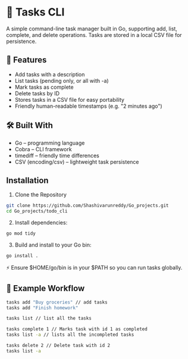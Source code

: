 
# 📝 Tasks CLI


A simple command-line task manager built in Go, supporting add, list, complete, and delete operations. Tasks are stored in a local CSV file for persistence.


## 🚀 Features

- Add tasks with a description
- List tasks (pending only, or all with -a)
- Mark tasks as complete
- Delete tasks by ID
- Stores tasks in a CSV file for easy portability
- Friendly human-readable timestamps (e.g. "2 minutes ago")


## 🛠️ Built With

- Go – programming language
- Cobra – CLI framework
- timediff – friendly time differences
- CSV (encoding/csv) – lightweight task persistence
## Installation


1. Clone the Repository

```bash
git clone https://github.com/Shashivarunreddy/Go_projects.git
cd Go_projects/todo_cli
```

2. Install dependencies:

```bash
go mod tidy
```
3. Build and install to your Go bin: 


```bash
go install .

```
⚡ Ensure $HOME/go/bin is in your $PATH so you can run tasks globally.


## 🎯 Example Workflow


```bash
tasks add "Buy groceries" // add tasks
tasks add "Finish homework"

tasks list // list all the tasks

tasks complete 1 // Marks task with id 1 as completed
tasks list -a // lists all the incompleted tasks

tasks delete 2 // Delete task with id 2
tasks list -a

```




